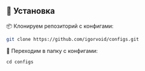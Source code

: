 ## 🚀 Установка

📦 Клонируем репозиторий с конфигами:

```bash
git clone https://github.com/igorvoid/configs.git
```
📂 Переходим в папку с конфигами:
```
cd configs
```
